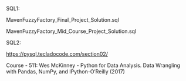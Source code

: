 
SQL1:

MavenFuzzyFactory_Final_Project_Solution.sql

MavenFuzzyFactory_Mid_Course_Project_Solution.sql

SQL2:

https://pysql.tecladocode.com/section02/

Course - 511:
Wes McKinney - Python for Data Analysis. Data Wrangling with Pandas, NumPy, and IPython-O’Reilly (2017)

